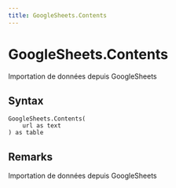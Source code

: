 ```yaml
---
title: GoogleSheets.Contents
---
```


# GoogleSheets.Contents


Importation de données depuis GoogleSheets


## Syntax

```powerquery
GoogleSheets.Contents(
    url as text
) as table
```


## Remarks

Importation de données depuis GoogleSheets



